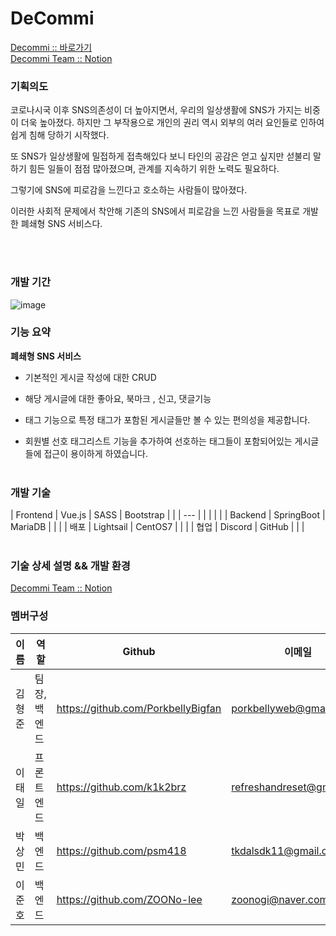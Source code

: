 # DeCommi
[Decommi :: 바로가기]()
<br/>
[Decommi Team :: Notion](https://www.notion.so/decommi/Decommi-54b1b7830f8545199a9f7c912e01f4bb)
<br/>

### 기획의도

코로나시국 이후 SNS의존성이 더 높아지면서, 우리의 일상생활에 SNS가 가지는 비중이 더욱 높아졌다. 하지만 그 부작용으로 개인의 권리 역시 외부의 여러 요인들로 인하여 쉽게 침해 당하기 시작했다.

또 SNS가 일상생활에 밀접하게 접촉해있다 보니 타인의 공감은 얻고 싶지만 섣불리 말하기 힘든 일들이 점점 많아졌으며, 관계를 지속하기 위한 노력도 필요하다.

그렇기에 SNS에 피로감을 느낀다고 호소하는 사람들이 많아졌다.

이러한 사회적 문제에서 착안해 기존의 SNS에서 피로감을 느낀 사람들을 목표로 개발한 폐쇄형 SNS 서비스다.

<br/><br/>
### 개발 기간
![image](https://user-images.githubusercontent.com/102857959/195088039-81779956-e593-4779-9014-93921004707e.png)
<br/>

### 기능 요약

**폐쇄형 SNS 서비스**

- 기본적인 게시글 작성에 대한 CRUD

- 해당 게시글에 대한 좋아요, 북마크 , 신고, 댓글기능

- 태그 기능으로 특정 태그가 포함된 게시글들만 볼 수 있는 편의성을 제공합니다.

- 회원별 선호 태그리스트 기능을 추가하여 선호하는 태그들이 포함되어있는 게시글들에 접근이 용이하게 하였습니다.
<br/><br/>
### 개발 기술

| Frontend | Vue.js | SASS | Bootstrap |  |
| --- |   |   |   |   |
| Backend | SpringBoot | MariaDB |  |  |
| 배포 | Lightsail | CentOS7 |  |  |
| 협업 | Discord | GitHub |  |  |
<br/><br/>

### 기술 상세 설명 && 개발 환경
[Decommi Team :: Notion](https://www.notion.so/decommi/Decommi-54b1b7830f8545199a9f7c912e01f4bb)

### 멤버구성

| 이름 | 역할 | Github | 이메일 |
| --- | --- | --- | --- |
| 김형준 | 팀장,백엔드 | https://github.com/PorkbellyBigfan | porkbellyweb@gmail.com |
| 이태일 | 프론트엔드 | https://github.com/k1k2brz | refreshandreset@gmail.com |
| 박상민 | 백엔드 | https://github.com/psm418 | tkdalsdk11@gmail.com |
| 이준호 | 백엔드 | https://github.com/ZOONo-lee | zoonogi@naver.com |
